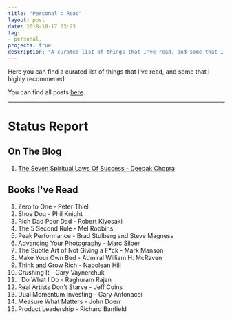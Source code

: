 ```yaml
---
title: "Personal : Read"
layout: post
date: 2018-10-17 03:23
tag:
- personal,
projects: true
description: "A curated list of things that I've read, and some that I recommened."
---
```


Here you can find a curated list of things that I've read, and some that I highly recommened.

You can find all posts [here](http://blog.raghavbhasin.in/tagged/myBooks).

---
# Status Report

## On The Blog
1. [The Seven Spiritual Laws Of Success - Deepak Chopra](https://blog.raghavbhasin.in/post/173922213059/7laws)

## Books I've Read
1. Zero to One - Peter Thiel
2. Shoe Dog - Phil Knight
3. Rich Dad Poor Dad - Robert Kiyosaki
4. The 5 Second Rule - Mel Robbins
5. Peak Performance - Brad Stulberg and Steve Magness
6. Advancing Your Photography - Marc Silber
7. The Subtle Art of Not Giving a F*ck - Mark Manson
8. Make Your Own Bed -  Admiral William H. McRaven
9. Think and Grow Rich - Napolean Hill
10. Crushing It - Gary Vaynerchuk
11. I Do What I Do - Raghuram Rajan
12. Real Artists Don't Starve - Jeff Coins
13. Dual Momentum Investing - Gary Antonacci
14. Measure What Matters - John Doerr
15. Product Leadership - Richard Banfield